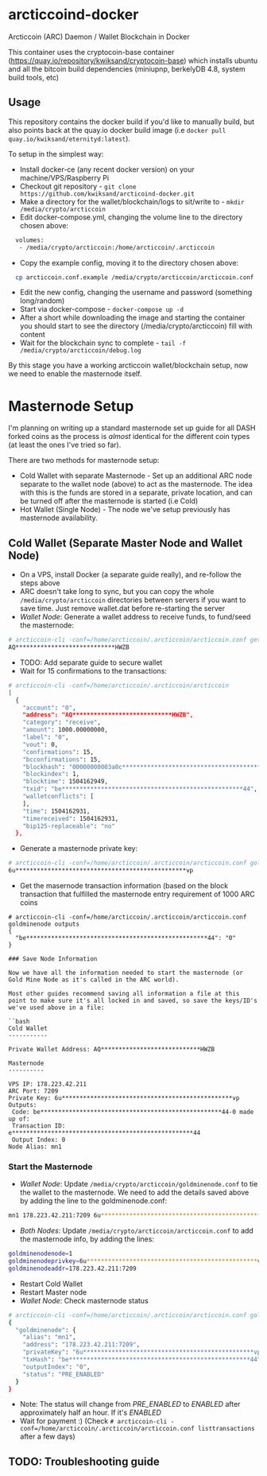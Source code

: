 # arcticcoind-docker
Arcticcoin (ARC) Daemon / Wallet Blockchain in Docker

This container uses the cryptocoin-base container (https://quay.io/repository/kwiksand/cryptocoin-base) which installs ubuntu and all the bitcoin build dependencies (miniupnp, berkelyDB 4.8, system build tools, etc)

## Usage

This repository contains the docker build if you'd like to manually build, but also points back at the quay.io docker build image (i.e `docker pull quay.io/kwiksand/eternityd:latest`).

To setup in the simplest way:
* Install docker-ce (any recent docker version) on your machine/VPS/Raspberry Pi
* Checkout git repository - `git clone https://github.com/kwiksand/arcticoind-docker.git`
* Make a directory for the wallet/blockchain/logs to sit/write to - `mkdir /media/crypto/arcticcoin`
* Edit docker-compose.yml, changing the volume line to the directory chosen above:
```bash
  volumes:
   - /media/crypto/arcticcoin:/home/arcticcoin/.arcticcoin
```
* Copy the example config, moving it to the directory chosen above:
```bash
  cp arcticcoin.conf.example /media/crypto/arcticcoin/arcticcoin.conf
```
* Edit the new config, changing the username and password (something long/random)
* Start via docker-compose - `docker-compose up -d`
* After a short while downloading the image and starting the container you should start to see the directory (/media/crypto/arcticcoin) fill with content
* Wait for the blockchain sync to complete - `tail -f /media/crypto/arcticcoin/debug.log`

By this stage you have a working arcticcoin wallet/blockchain setup, now we need to enable the masternode itself.  

# Masternode Setup

I'm planning on writing up a standard masternode set up guide for all DASH forked coins as the process is *almost* identical for the different coin types (at least the ones I've tried so far).

There are two methods for masternode setup:
* Cold Wallet with separate Masternode - Set up an additional ARC node separate to the wallet node (above) to act as the masternode.  The idea with this is the funds are stored in a separate, private location, and can be turned off after the masternode is started (i.e Cold)
* Hot Wallet (Single Node) - The node we've setup previously has masternode availability.

## Cold Wallet (Separate Master Node and Wallet Node)

* On a VPS, install Docker (a separate guide really), and re-follow the steps above
* ARC doesn't take long to sync, but you can copy the whole `/media/crypto/arcticcoin` directories between servers if you want to save time.  Just remove wallet.dat before re-starting the server
* *Wallet Node*: Generate a wallet address to receive funds, to fund/seed the masternode:
```bash
# arcticcoin-cli -conf=/home/arcticcoin/.arcticcoin/arcticcoin.conf getaccountaddress mn1
AQ****************************HWZB
```
* TODO: Add separate guide to secure wallet
* Wait for 15 confirmations to the transactions:
```bash
# arcticcoin-cli -conf=/home/arcticcoin/.arcticcoin/arcticcoin
[
  {
    "account": "0",
    "address": "AQ****************************HWZB",
    "category": "receive",
    "amount": 1000.00000000,
    "label": "0",
    "vout": 0,
    "confirmations": 15,
    "bcconfirmations": 15,
    "blockhash": "00000000003a0c***************************************************4d0f",
    "blockindex": 1,
    "blocktime": 1504162949,
    "txid": "be***************************************************44",
    "walletconflicts": [
    ],
    "time": 1504162931,
    "timereceived": 1504162931,
    "bip125-replaceable": "no"
  },
  ```
* Generate a masternode private key:
```bash
# arcticcoin-cli -conf=/home/arcticcoin/.arcticcoin/arcticcoin.conf goldminenode genkey
6u************************************************vp
```
* Get the masernode transaction information (based on the block transaction that fulfilled the masternode entry requirement of 1000 ARC coins
```bach
# arcticcoin-cli -conf=/home/arcticcoin/.arcticcoin/arcticcoin.conf goldminenode outputs
{
  "be***************************************************44": "0"
}

### Save Node Information

Now we have all the information needed to start the masternode (or Gold Mine Node as it's called in the ARC world).

Most other guides recommend saving all information a file at this point to make sure it's all locked in and saved, so save the keys/ID's we've used above in a file:

``bash
Cold Wallet
-----------

Private Wallet Address: AQ****************************HWZB

Masternode
----------

VPS IP: 178.223.42.211
ARC Port: 7209
Private Key: 6u************************************************vp
Outputs:
 Code: be***************************************************44-0 made up of:
 Transaction ID: e***************************************************44
 Output Index: 0
Node Alias: mn1
```

### Start the Masternode

* *Wallet Node*: Update `/media/crypto/arcticcoin/goldminenode.conf` to tie the wallet to the masternode.  We need to add the details saved above by adding the line to the goldminenode.conf:
```bash
mn1 178.223.42.211:7209 6u************************************************vp be***************************************************44 0
```
* *Both Nodes*: Update `/media/crypto/arcticcoin/arcticcoin.conf` to add the masternode info, by adding the lines:
```bash
goldminenodenode=1
goldminenodeprivkey=6u************************************************vp
goldminenodeaddr=178.223.42.211:7209
```
* Restart Cold Wallet
* Restart Master node
* *Wallet Node*: Check masternode status
```bash
# arcticcoin-cli -conf=/home/arcticcoin/.arcticcoin/arcticcoin.conf goldminenode list-conf
{
  "goldminenode": {
    "alias": "mn1",
    "address": "178.223.42.211:7209",
    "privateKey": "6u************************************************vp",
    "txHash": "be***************************************************44",
    "outputIndex": "0",
    "status": "PRE_ENABLED"
  }
}
````
* Note: The status will change from *PRE_ENABLED* to *ENABLED* after approximately half an hour.  If it's *ENABLED*
* Wait for payment :) (Check `# arcticcoin-cli -conf=/home/arcticcoin/.arcticcoin/arcticcoin.conf listtransactions` after a few days)

## TODO: Troubleshooting guide

